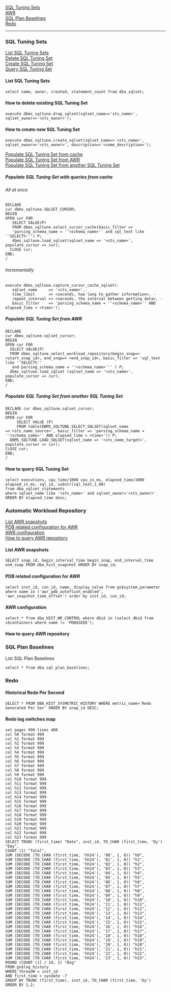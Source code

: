 [SQL Tuning Sets](https://github.com/revius-rcz/ora-cheatsheets/blob/main/performance.md#SQL-Tuning-Sets)  
[AWR](https://github.com/revius-rcz/ora-cheatsheets/blob/main/performance.md#Automatic-Workload-Repository)  
[SQL Plan Baselines](https://github.com/revius-rcz/ora-cheatsheets/blob/main/performance.md#SQL-Plan-Baselines)  
[Redo](https://github.com/revius-rcz/ora-cheatsheets/blob/main/performance.md#Redo)  

---

### SQL Tuning Sets

[List SQL Tuning Sets](https://github.com/revius-rcz/ora-cheatsheets/blob/main/performance.md#List-SQL-Tuning-Sets)  
[Delete SQL Tuning Set](https://github.com/revius-rcz/ora-cheatsheets/blob/main/performance.md#How-to-delete-existing-SQL-Tuning-Set)  
[Create SQL Tuning Set](https://github.com/revius-rcz/ora-cheatsheets/blob/main/performance.md#How-to-create-new-SQL-Tuning-Set)  
[Query SQL Tuning Set](https://github.com/revius-rcz/ora-cheatsheets/blob/main/performance.md#How-to-query-SQL-Tuning-Set)  

#### List SQL Tuning Sets
    select name, owner, created, statement_count from dba_sqlset;  

#### How to delete existing SQL Tuning Set
    execute dbms_sqltune.drop_sqlset(sqlset_name=>'sts_name>', sqlset_owner=>'<sts_owner>');

#### How to create new SQL Tuning Set
    execute dbms_sqltune.create_sqlset(sqlset_name=>'<sts_name>', sqlset_owner=>'<sts_owner>', description=>'<some_description>');  

[Populate SQL Tuning Set from cache](https://github.com/revius-rcz/ora-cheatsheets/blob/main/performance.md#Populate-SQL-Tuning-Set-with-queries-from-cache)  
[Populate SQL Tuning Set from AWR](https://github.com/revius-rcz/ora-cheatsheets/blob/main/performance.md#Populate-SQL-Tuning-Set-from-AWR)  
[Populate SQL Tuning Set from another SQL Tuning Set](https://github.com/revius-rcz/ora-cheatsheets/blob/main/performance.md#Populate-SQL-Tuning-Set-from-another-SQL-Tuning-Set)  

##### Populate SQL Tuning Set with queries from cache

###### All at once
    DECLARE  
    cur dbms_sqltune.SQLSET_CURSOR;  
    BEGIN  
    OPEN cur FOR  
       SELECT VALUE(P)  
       FROM dbms_sqltune.select_cursor_cache(basic_filter =>  
       'parsing_schema_name = ''<schema_name>'' and sql_text like ''SELECT%''') P;  
       dbms_sqltune.load_sqlset(sqlset_name => '<sts_name>', populate_cursor => cur);  
      CLOSE cur;  
    END;  
    /

###### Incrementally
    execute dbms_sqltune.capture_cursor_cache_sqlset(-
       sqlset_name     => '<sts_name>',-
       time_limit      => <seconds, how long to gather information>, -
       repeat_interval => <seconds, the interval between getting data>, -
       basic_filter    => 'parsing_schema_name = ''<schema_name>'' AND elapsed_time > <time>');

##### Populate SQL Tuning Set from AWR
    DECLARE
    cur dbms_sqltune.sqlset_cursor;
    BEGIN
    OPEN cur FOR
      SELECT VALUE(P) 
      FROM dbms_sqltune.select_workload_repository(begin_snap=><start_snap_id>, end_snap=> <end_snap_id>, basic_filter => 'sql_text like ''SELECT%''   
       and parsing_schema_name = ''<schema_name>''' ) P; 
      dbms_sqltune.load_sqlset (sqlset_name => '<sts_name>', populate_cursor => cur); 
    END;
    /

##### Populate SQL Tuning Set from another SQL Tuning Set
    DECLARE cur dbms_sqltune.sqlset_cursor; 
    BEGIN 
    OPEN cur FOR
         SELECT VALUE (P)
         FROM table(DBMS_SQLTUNE.SELECT_SQLSET(sqlset_name =>'<sts_name_source>', basic_filter => 'parsing_schema_name = ''<schema_name>'' AND elapsed_time > <time>')) P;
      DBMS_SQLTUNE.LOAD_SQLSET(sqlset_name => '<sts_name_target>', populate_cursor => cur);
    CLOSE cur;
    END;
    /

#### How to query SQL Tuning Set
    select executions, cpu_time/1000 cpu_in_ms, elapsed_time/1000 elapsed_in_ms, sql_id, substr(sql_text,1,80) 
    from dba_sqlset_statements
    where sqlset_name like '<sts_name>' and sqlset_owner='<sts_owner>'
    ORDER BY elapsed_time desc;


### Automatic Workload Repository  
  
[List AWR snapshots](https://github.com/revius-rcz/ora-cheatsheets/main/performance.md#List-AWR-snapshots)  
[PDB related configuration for AWR](https://github.com/revius-rcz/ora-cheatsheets/main/performance.md#PDB-related-configuration-for-AWR)  
[AWR configuration](https://github.com/revius-rcz/ora-cheatsheets/main/performance.md#AWR-configuration)  
[How to query AWR repository](https://github.com/revius-rcz/ora-cheatsheets/main/performance.md#How-to-query-AWR-repository)
  
#### List AWR snapshots  

    SELECT snap_id, begin_interval_time begin_snap, end_interval_time end_snap FROM dba_hist_snapshot ORDER BY snap_id;  

#### PDB related configuration for AWR  

    select inst_id, con_id, name, display_value from gv$system_parameter where name in ('awr_pdb_autoflush_enabled', 'awr_snapshot_time_offset') order by inst_id, con_id;  

#### AWR configuration  

    select * from dba_HIST_WR_CONTROL where dbid in (select dbid from v$containers where name != 'PDB$SEED');  

#### How to query AWR repository  


### SQL Plan Baselines

List SQL Plan Baselines  

    select * from dba_sql_plan_baselines;  


### Redo

#### Historical Redo Per Second

    SELECT * FROM DBA_HIST_SYSMETRIC_HISTORY WHERE metric_name='Redo Generated Per Sec' ORDER BY snap_id DESC;  

#### Redo log switches map  

    set pages 999 lines 400  
    col h0 format 999  
    col h1 format 999  
    col h2 format 999  
    col h3 format 999  
    col h4 format 999  
    col h5 format 999  
    col h6 format 999  
    col h7 format 999  
    col h8 format 999  
    col h9 format 999  
    col h10 format 999  
    col h11 format 999  
    col h12 format 999  
    col h13 format 999  
    col h14 format 999  
    col h15 format 999  
    col h16 format 999  
    col h17 format 999  
    col h18 format 999  
    col h19 format 999  
    col h20 format 999  
    col h21 format 999  
    col h22 format 999  
    col h23 format 999  
    SELECT TRUNC (first_time) "Date", inst_id, TO_CHAR (first_time, 'Dy') "Day",  
    COUNT (1) "Total",  
    SUM (DECODE (TO_CHAR (first_time, 'hh24'), '00', 1, 0)) "h0",  
    SUM (DECODE (TO_CHAR (first_time, 'hh24'), '01', 1, 0)) "h1",  
    SUM (DECODE (TO_CHAR (first_time, 'hh24'), '02', 1, 0)) "h2",  
    SUM (DECODE (TO_CHAR (first_time, 'hh24'), '03', 1, 0)) "h3",  
    SUM (DECODE (TO_CHAR (first_time, 'hh24'), '04', 1, 0)) "h4",  
    SUM (DECODE (TO_CHAR (first_time, 'hh24'), '05', 1, 0)) "h5",  
    SUM (DECODE (TO_CHAR (first_time, 'hh24'), '06', 1, 0)) "h6",  
    SUM (DECODE (TO_CHAR (first_time, 'hh24'), '07', 1, 0)) "h7",  
    SUM (DECODE (TO_CHAR (first_time, 'hh24'), '08', 1, 0)) "h8",  
    SUM (DECODE (TO_CHAR (first_time, 'hh24'), '09', 1, 0)) "h9",  
    SUM (DECODE (TO_CHAR (first_time, 'hh24'), '10', 1, 0)) "h10",  
    SUM (DECODE (TO_CHAR (first_time, 'hh24'), '11', 1, 0)) "h11",  
    SUM (DECODE (TO_CHAR (first_time, 'hh24'), '12', 1, 0)) "h12",  
    SUM (DECODE (TO_CHAR (first_time, 'hh24'), '13', 1, 0)) "h13",  
    SUM (DECODE (TO_CHAR (first_time, 'hh24'), '14', 1, 0)) "h14",  
    SUM (DECODE (TO_CHAR (first_time, 'hh24'), '15', 1, 0)) "h15",  
    SUM (DECODE (TO_CHAR (first_time, 'hh24'), '16', 1, 0)) "h16",  
    SUM (DECODE (TO_CHAR (first_time, 'hh24'), '17', 1, 0)) "h17",  
    SUM (DECODE (TO_CHAR (first_time, 'hh24'), '18', 1, 0)) "h18",  
    SUM (DECODE (TO_CHAR (first_time, 'hh24'), '19', 1, 0)) "h19",  
    SUM (DECODE (TO_CHAR (first_time, 'hh24'), '20', 1, 0)) "h20",  
    SUM (DECODE (TO_CHAR (first_time, 'hh24'), '21', 1, 0)) "h21",  
    SUM (DECODE (TO_CHAR (first_time, 'hh24'), '22', 1, 0)) "h22",  
    SUM (DECODE (TO_CHAR (first_time, 'hh24'), '23', 1, 0)) "h23",  
    ROUND (COUNT (1) / 24, 2) "Avg"  
    FROM gv$log_history  
    WHERE thread# = inst_id  
    AND first_time > sysdate -7  
    GROUP BY TRUNC (first_time), inst_id, TO_CHAR (first_time, 'Dy')  
    ORDER BY 1,2;  
